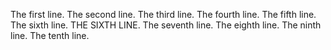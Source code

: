 The first line.
The second line.
The third line.
The fourth line.
The fifth line.
The sixth line.
THE SIXTH LINE.
The seventh line.
The eighth line.
The ninth line.
The tenth line.
